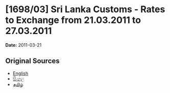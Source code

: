 # [1698/03] Sri Lanka Customs - Rates to Exchange from 21.03.2011 to 27.03.2011

**Date:** 2011-03-21

## Original Sources

- [English](https://documents.gov.lk/view/extra-gazettes/2011/3/1698-03_E.pdf)
- [සිංහල](https://documents.gov.lk/view/extra-gazettes/2011/3/1698-03_S.pdf)
- [தமிழ்](https://documents.gov.lk/view/extra-gazettes/2011/3/1698-03_T.pdf)
